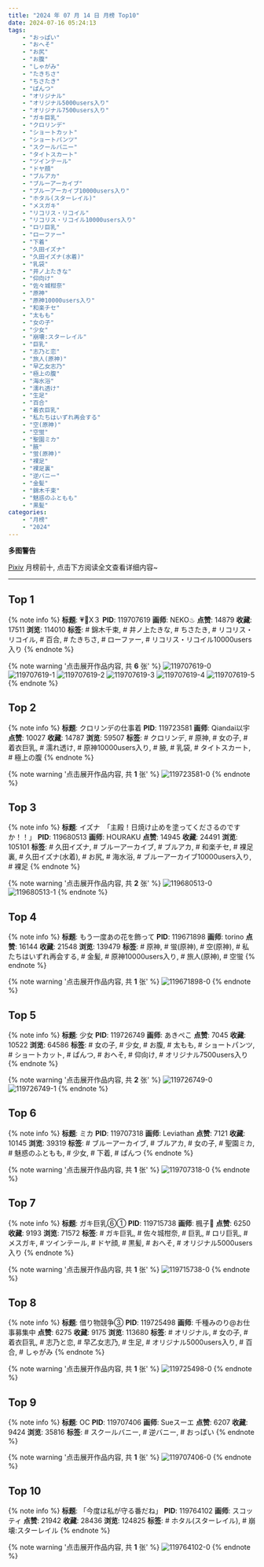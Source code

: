 ```yaml
---
title: "2024 年 07 月 14 日 月榜 Top10"
date: 2024-07-16 05:24:13
tags:
    - "おっぱい"
    - "おへそ"
    - "お尻"
    - "お腹"
    - "しゃがみ"
    - "たきちさ"
    - "ちさたき"
    - "ぱんつ"
    - "オリジナル"
    - "オリジナル5000users入り"
    - "オリジナル7500users入り"
    - "ガキ巨乳"
    - "クロリンデ"
    - "ショートカット"
    - "ショートパンツ"
    - "スクールバニー"
    - "タイトスカート"
    - "ツインテール"
    - "ドヤ顔"
    - "ブルアカ"
    - "ブルーアーカイブ"
    - "ブルーアーカイブ10000users入り"
    - "ホタル(スターレイル)"
    - "メスガキ"
    - "リコリス・リコイル"
    - "リコリス・リコイル10000users入り"
    - "ロリ巨乳"
    - "ローファー"
    - "下着"
    - "久田イズナ"
    - "久田イズナ(水着)"
    - "乳袋"
    - "井ノ上たきな"
    - "仰向け"
    - "佐々城柑奈"
    - "原神"
    - "原神10000users入り"
    - "和楽チセ"
    - "太もも"
    - "女の子"
    - "少女"
    - "崩壊:スターレイル"
    - "巨乳"
    - "志乃と恋"
    - "旅人(原神)"
    - "早乙女志乃"
    - "極上の腹"
    - "海水浴"
    - "濡れ透け"
    - "生足"
    - "百合"
    - "着衣巨乳"
    - "私たちはいずれ再会する"
    - "空(原神)"
    - "空蛍"
    - "聖園ミカ"
    - "腋"
    - "蛍(原神)"
    - "裸足"
    - "裸足裏"
    - "逆バニー"
    - "金髪"
    - "錦木千束"
    - "魅惑のふともも"
    - "黒髪"
categories:
    - "月榜"
    - "2024"
---
```


<i class="fa fa-triangle-exclamation"></i>**多图警告**<i class="fa fa-triangle-exclamation"></i>

[Pixiv](https://www.pixiv.net/) 月榜前十, 点击下方阅读全文查看详细内容~

<!-- more -->

---

## Top 1

{% note info %}
**标题**: 💗💙X３
**PID**: 119707619 **画师**: NEKO♨
**点赞**: 14879 **收藏**: 17511 **浏览**: 114010
**标签**: # 錦木千束, # 井ノ上たきな, # ちさたき, # リコリス・リコイル, # 百合, # たきちさ, # ローファー, # リコリス・リコイル10000users入り
{% endnote %}

{% note warning '点击展开作品内容, 共 **6** 张' %}
![119707619-0](https://i.pixiv.re/img-original/img/2024/06/17/00/03/26/119707619_p0.jpg)
![119707619-1](https://i.pixiv.re/img-original/img/2024/06/17/00/03/26/119707619_p1.jpg)
![119707619-2](https://i.pixiv.re/img-original/img/2024/06/17/00/03/26/119707619_p2.jpg)
![119707619-3](https://i.pixiv.re/img-original/img/2024/06/17/00/03/26/119707619_p3.jpg)
![119707619-4](https://i.pixiv.re/img-original/img/2024/06/17/00/03/26/119707619_p4.jpg)
![119707619-5](https://i.pixiv.re/img-original/img/2024/06/17/00/03/26/119707619_p5.jpg)
{% endnote %}

## Top 2

{% note info %}
**标题**: クロリンデの仕事着
**PID**: 119723581 **画师**: Qiandai以宇
**点赞**: 10027 **收藏**: 14787 **浏览**: 59507
**标签**: # クロリンデ, # 原神, # 女の子, # 着衣巨乳, # 濡れ透け, # 原神10000users入り, # 腋, # 乳袋, # タイトスカート, # 極上の腹
{% endnote %}

{% note warning '点击展开作品内容, 共 **1** 张' %}
![119723581-0](https://i.pixiv.re/img-original/img/2024/06/17/16/53/48/119723581_p0.png)
{% endnote %}

## Top 3

{% note info %}
**标题**: イズナ　「主殿！日焼け止めを塗ってくださるのですか！！」
**PID**: 119680513 **画师**: HOURAKU
**点赞**: 14945 **收藏**: 24491 **浏览**: 105101
**标签**: # 久田イズナ, # ブルーアーカイブ, # ブルアカ, # 和楽チセ, # 裸足裏, # 久田イズナ(水着), # お尻, # 海水浴, # ブルーアーカイブ10000users入り, # 裸足
{% endnote %}

{% note warning '点击展开作品内容, 共 **2** 张' %}
![119680513-0](https://i.pixiv.re/img-original/img/2024/06/16/08/00/07/119680513_p0.jpg)
![119680513-1](https://i.pixiv.re/img-original/img/2024/06/16/08/00/07/119680513_p1.jpg)
{% endnote %}

## Top 4

{% note info %}
**标题**: もう一度あの花を飾って
**PID**: 119671898 **画师**: torino
**点赞**: 16144 **收藏**: 21548 **浏览**: 139479
**标签**: # 原神, # 蛍(原神), # 空(原神), # 私たちはいずれ再会する, # 金髪, # 原神10000users入り, # 旅人(原神), # 空蛍
{% endnote %}

{% note warning '点击展开作品内容, 共 **1** 张' %}
![119671898-0](https://i.pixiv.re/img-original/img/2024/06/16/00/01/08/119671898_p0.jpg)
{% endnote %}

## Top 5

{% note info %}
**标题**: 少女
**PID**: 119726749 **画师**: あきぺこ
**点赞**: 7045 **收藏**: 10522 **浏览**: 64586
**标签**: # 女の子, # 少女, # お腹, # 太もも, # ショートパンツ, # ショートカット, # ぱんつ, # おへそ, # 仰向け, # オリジナル7500users入り
{% endnote %}

{% note warning '点击展开作品内容, 共 **2** 张' %}
![119726749-0](https://i.pixiv.re/img-original/img/2024/06/17/19/06/06/119726749_p0.jpg)
![119726749-1](https://i.pixiv.re/img-original/img/2024/06/17/19/06/06/119726749_p1.jpg)
{% endnote %}

## Top 6

{% note info %}
**标题**: ミカ
**PID**: 119707318 **画师**: Leviathan
**点赞**: 7121 **收藏**: 10145 **浏览**: 39319
**标签**: # ブルーアーカイブ, # ブルアカ, # 女の子, # 聖園ミカ, # 魅惑のふともも, # 少女, # 下着, # ぱんつ
{% endnote %}

{% note warning '点击展开作品内容, 共 **1** 张' %}
![119707318-0](https://i.pixiv.re/img-original/img/2024/06/17/00/00/31/119707318_p0.jpg)
{% endnote %}

## Top 7

{% note info %}
**标题**: ガキ巨乳⑥①
**PID**: 119715738 **画师**: 楓子🍁
**点赞**: 6250 **收藏**: 9193 **浏览**: 71572
**标签**: # ガキ巨乳, # 佐々城柑奈, # 巨乳, # ロリ巨乳, # メスガキ, # ツインテール, # ドヤ顔, # 黒髪, # おへそ, # オリジナル5000users入り
{% endnote %}

{% note warning '点击展开作品内容, 共 **1** 张' %}
![119715738-0](https://i.pixiv.re/img-original/img/2024/06/17/08/00/07/119715738_p0.jpg)
{% endnote %}

## Top 8

{% note info %}
**标题**: 借り物競争③
**PID**: 119725498 **画师**: 千種みのり@お仕事募集中
**点赞**: 6275 **收藏**: 9175 **浏览**: 113680
**标签**: # オリジナル, # 女の子, # 着衣巨乳, # 志乃と恋, # 早乙女志乃, # 生足, # オリジナル5000users入り, # 百合, # しゃがみ
{% endnote %}

{% note warning '点击展开作品内容, 共 **1** 张' %}
![119725498-0](https://i.pixiv.re/img-original/img/2024/06/17/18/17/08/119725498_p0.jpg)
{% endnote %}

## Top 9

{% note info %}
**标题**: OC
**PID**: 119707406 **画师**: Sueスーエ
**点赞**: 6207 **收藏**: 9424 **浏览**: 35816
**标签**: # スクールバニー, # 逆バニー, # おっぱい
{% endnote %}

{% note warning '点击展开作品内容, 共 **1** 张' %}
![119707406-0](https://i.pixiv.re/img-original/img/2024/06/17/00/01/07/119707406_p0.png)
{% endnote %}

## Top 10

{% note info %}
**标题**: 「今度は私が守る番だね」
**PID**: 119764102 **画师**: スコッティ
**点赞**: 21942 **收藏**: 28436 **浏览**: 124825
**标签**: # ホタル(スターレイル), # 崩壊:スターレイル
{% endnote %}

{% note warning '点击展开作品内容, 共 **1** 张' %}
![119764102-0](https://i.pixiv.re/img-original/img/2024/06/19/00/00/46/119764102_p0.jpg)
{% endnote %}
